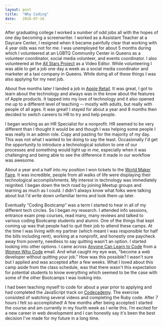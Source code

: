 ```yaml
---
layout: post
title:  "Why Coding"
date:   2016-07-16
---
```


After graduating college I worked a number of odd jobs all with the hopes of one day becoming a screenwriter. I worked as a Assistant Teacher at a Daycare Center, I resigned when it became painfully clear that working with 4 year olds was not for me. I was unemployed for about 5 months during which I volunteered at an LGBTQ Community Center in Queens as a volunteer coordinator, social media volunteer, and events coordinator. I also volunteered at the [All Stars Project](https://allstars.org/) as a Video Editor. While volunteering I was able to get a job one day a week as a social media coordinator and marketer at a taxi company in Queens. While doing all of these things I was also applying for my next job.

About five months later I landed a job in [Apple Retail](https://www.apple.com/jobs/us/retail.html). It was great, I got to learn about the technology and always was in the know about the features of Apple products. It tapped into my love of technology and it also opened me up to a different level of teaching -- mostly with adults, but really with people of all ages. It was great! I stayed for about a year and 8 months then decided to switch careers to HR to try and help people.

I began working as an HR Specialist for a nonprofit. HR seemed to be very different than I thought it would be and though I was helping some people I was really in an admin role. Copy and pasting for the majority of my day. This was not what I wanted to be doing to say the least. Occasionally I'd get the opportunity to introduce a technological solution to one of our processes and something would light up in me, especially when it was challenging and being able to see the difference it made in our workflow was awesome.

About a year and a half into my position I won tickets to the [World Maker Faire](http://makerfaire.com/new-york/). It was incredible, people from all walks of life were displaying their technological accomplishments. My interest in technology was immediately reignited. I began down the tech road by joining Meetup groups and learning as much as I could. I didn't always know what folks were talking about but I'd write down unfamiliar terms and look them up later.

Eventually “Coding Bootcamp” was a term I started to hear in all of my different tech circles. So I began my research. I attended info sessions, entrance exam prep courses, read many, many reviews and talked to various coding Bootcamp students and alumni. One of the things that kept coming up was that people had to quit their job to attend these camps. At the time I was living with my partner (which meant I was responsible for half the bills including rent), working at a nonprofit, and honestly one paycheck away from poverty, needless to say quitting wasn't an option. I started looking into other options. I came across [Anyone Can Learn to Code](http://anyonecanlearntocode.com/) from a [Women Who Code](https://www.womenwhocode.com/) email. And what caught my eye was, "become a web developer without quitting your job." How was this possible? I wasn't sure but I applied and was accepted after a few weeks. What I loved about this camp aside from the class schedule, was that there wasn't this expectation for potential students to know everything which seemed to be the case with some of the other Bootcamps I was looking into.

I had been teaching myself to code for about a year prior to applying and had completed the JavaScript track on [Codecademy](https://www.codecademy.com/). The exercise consisted of watching several videos and completing the Ruby code. After 7 hours I felt so accomplished! A few months after being accepted I started the course and am currently in my fourth week as I write this. I’m excited for a new career in web development and I can honestly say it's been the best decision I've made for my future in a long time.
